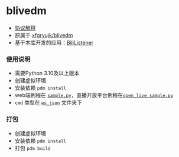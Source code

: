 # blivedm

- [协议解释](https://open-live.bilibili.com/document/657d8e34-f926-a133-16c0-300c1afc6e6b)
- 原属于 [xfgryujk/blivedm](https://github.com/xfgryujk/blivedm)
- 基于本库开发的应用：[BiliListener](https://github.com/Shadow403/BiliListener)

### 使用说明

- 需要Python 3.10及以上版本
- 创建虚拟环境
- 安装依赖 `pdm install`
- web端例程在 [`sample.py`](./blivedm/test/example/sample.py)，直播开放平台例程在[`open_live_sample.py`](./blivedm/test/example/open_live_sample.py)
- `cmd` 类型在 [`ws_json`](./blivedm/test/ws_json/) 文件夹下

### 打包
- 创建虚拟环境
- 安装依赖 `pdm install`
- 打包 `pdm build`

